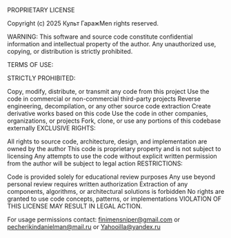 PROPRIETARY LICENSE

Copyright (c) 2025 Культ ГаражMen rights reserved.

WARNING: This software and source code constitute confidential information and intellectual property of the author. Any unauthorized use, copying, or distribution is strictly prohibited.

TERMS OF USE:

STRICTLY PROHIBITED:

Copy, modify, distribute, or transmit any code from this project
Use the code in commercial or non-commercial third-party projects
Reverse engineering, decompilation, or any other source code extraction
Create derivative works based on this code
Use the code in other companies, organizations, or projects
Fork, clone, or use any portions of this codebase externally
EXCLUSIVE RIGHTS:

All rights to source code, architecture, design, and implementation are owned by the author
This code is proprietary property and is not subject to licensing
Any attempts to use the code without explicit written permission from the author will be subject to legal action
RESTRICTIONS:

Code is provided solely for educational review purposes
Any use beyond personal review requires written authorization
Extraction of any components, algorithms, or architectural solutions is forbidden
No rights are granted to use code concepts, patterns, or implementations
VIOLATION OF THIS LICENSE MAY RESULT IN LEGAL ACTION.

For usage permissions contact: finimensniper@gmail.com or pecherikindanielman@mail.ru or Yahooilla@yandex.ru
